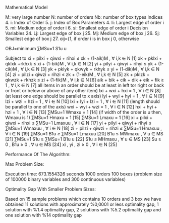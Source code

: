 
Mathematical Model

M: very large number
N: number of orders
Nb: number of box types
Indices
4. i: Index of Order
5. j: Index of Box
Parameters
4. li: Largest edge of order i
5. mi: Medium edge of order i
6. si: Smallest edge of order i
Decision Variables
24. Lj: Largest edge of box j
25. Mj: Medium edge of box j
26. Sj: Smallest edge of box j
27. oij={1, if order i is in box j
 0, otherwise

OBJ=minimum ∑MSu=1 S1u u


Subject to
xi + pilxi + qiwxi + rihxi ≤ xk + (1-aik)M , ∀ i,k ∈ N [1]
xk + pklxi + qklxk +rkhxk ≤ xi + (1-bik)M , ∀ i,k ∈ N [2]
yi + pilyi + qiwyi + rihyi ≤ yk + (1-cik)M , ∀ i,k ∈ N [3]
yk + pklyk + qkwyk + rkhyk ≤ yi + (1-dik)M , ∀ i,k ∈ N [4]
zi + pilzi + qiwzi + rihzi ≤ zk + (1-eik)M , ∀ i,k ∈ N [5]
zk + pklzk + qkwzk + rkhzk ≤ zi + (1-fik)M , ∀ i,k ∈ N [6]
aik + bik + cik + dik + eik + fik ≥ 1 , ∀ i,k ∈ N [7]
all items in an order should be at least in left tor right or back or front or below or above of any other item)
lxi + wxi + hxi = 1 , ∀ i ∈ N [8]
(at least one edge should be parallel to x axis)
lyi + wyi + hyi = 1 , ∀ i ∈ N [9]
lzi + wzi + hzi = 1 , ∀ i ∈ N [10]
lxi + lyi + lzi = 1 , ∀ i ∈ N [11]
(length should be parallel to one of the axis)
wxi + wyi + wzi = 1 , ∀ i ∈ N [12]
hxi + hyi + hzi = 1 , ∀ i ∈ N [13]
∑MSu=1 Wmaxu = 1 [14]
(if width of the order is u then, Wmaxu is 1)
∑MSu=1 Hmaxu = 1 [15]
∑MSu=1 Lmaxu = 1 [16]
xi + pilxi + qiwxi + rihxi ≤ ∑MSu=1 Lmaxuu , ∀ i ∈ N [17]
yi + pilyi + qiwyi + rihyi ≤ ∑MSu=1 Wmaxuu , ∀ i ∈ N [18]
zi + pilzi + qiwzi + rihzi ≤ ∑MSu=1 Hmaxuu , ∀ i ∈ N [19]
∑MSu=1 B1u ≥ ∑MSu=1 Lmaxuu [20]
B1u ≤ MWmaxu , ∀ u ∈ MS [21]
∑MSu=1 S1u ≥ ∑MSu=1 B1u u [22]
S1u ≤ MHmaxu , ∀ u ∈ MS [23]
Su ≥ 0 , B1u ≥ 0 , ∀ u ∈ MS [24]
xi , yi , zi ≥ 0 , ∀ i ∈ N [25]

Performance Of The Algorithm:

Max Problem Size:

 Execution time: 673.1554326 seconds 1000 orders 100 boxes (problem size of 100000 binary variables and
300 continuous variables)

Optimality Gap With Smaller Problem Sizes:

 Based on 15 sample problems which contains
10 orders and 3 box we have obtained 11 solutions with approximately %0,0001 or less optimality gap, 1 solution with %1.4
optimality gap, 2 solutions with %5.2 optimality gap and one solution with %14 optimality gap
